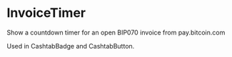 # InvoiceTimer

Show a countdown timer for an open BIP070 invoice from pay.bitcoin.com

Used in CashtabBadge and CashtabButton.
